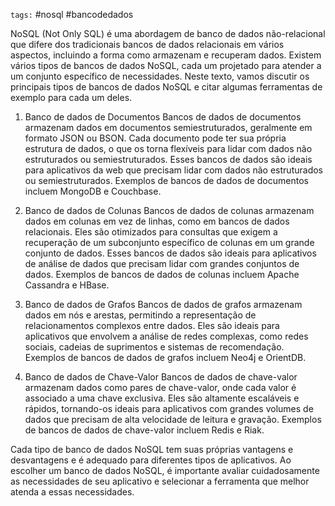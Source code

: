 `tags:` #nosql #bancodedados 

NoSQL (Not Only SQL) é uma abordagem de banco de dados não-relacional que difere dos tradicionais bancos de dados relacionais em vários aspectos, incluindo a forma como armazenam e recuperam dados. Existem vários tipos de bancos de dados NoSQL, cada um projetado para atender a um conjunto específico de necessidades. Neste texto, vamos discutir os principais tipos de bancos de dados NoSQL e citar algumas ferramentas de exemplo para cada um deles.

1.  Banco de dados de Documentos Bancos de dados de documentos armazenam dados em documentos semiestruturados, geralmente em formato JSON ou BSON. Cada documento pode ter sua própria estrutura de dados, o que os torna flexíveis para lidar com dados não estruturados ou semiestruturados. Esses bancos de dados são ideais para aplicativos da web que precisam lidar com dados não estruturados ou semiestruturados. Exemplos de bancos de dados de documentos incluem MongoDB e Couchbase.
    
2.  Banco de dados de Colunas Bancos de dados de colunas armazenam dados em colunas em vez de linhas, como em bancos de dados relacionais. Eles são otimizados para consultas que exigem a recuperação de um subconjunto específico de colunas em um grande conjunto de dados. Esses bancos de dados são ideais para aplicativos de análise de dados que precisam lidar com grandes conjuntos de dados. Exemplos de bancos de dados de colunas incluem Apache Cassandra e HBase.
    
3.  Banco de dados de Grafos Bancos de dados de grafos armazenam dados em nós e arestas, permitindo a representação de relacionamentos complexos entre dados. Eles são ideais para aplicativos que envolvem a análise de redes complexas, como redes sociais, cadeias de suprimentos e sistemas de recomendação. Exemplos de bancos de dados de grafos incluem Neo4j e OrientDB.
    
4.  Banco de dados de Chave-Valor Bancos de dados de chave-valor armazenam dados como pares de chave-valor, onde cada valor é associado a uma chave exclusiva. Eles são altamente escaláveis e rápidos, tornando-os ideais para aplicativos com grandes volumes de dados que precisam de alta velocidade de leitura e gravação. Exemplos de bancos de dados de chave-valor incluem Redis e Riak.
    

Cada tipo de banco de dados NoSQL tem suas próprias vantagens e desvantagens e é adequado para diferentes tipos de aplicativos. Ao escolher um banco de dados NoSQL, é importante avaliar cuidadosamente as necessidades de seu aplicativo e selecionar a ferramenta que melhor atenda a essas necessidades.